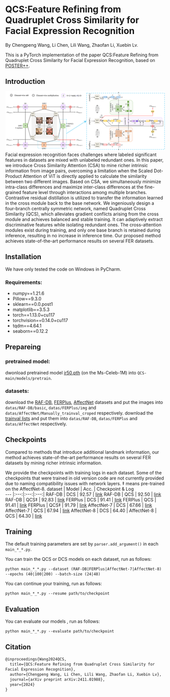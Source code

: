 #  QCS:Feature Refining from Quadruplet Cross Similarity for Facial Expression Recognition
By Chengpeng Wang, Li Chen, Lili Wang, Zhaofan Li, Xuebin Lv.

This is a PyTorch implementation of the paper QCS:Feature Refining from Quadruplet Cross Similarity for Facial Expression Recognition, based on [POSTER++](https://github.com/Talented-Q/POSTER_V2).

## Introduction
<div align="center">
<img width="800" alt="image" src="./fig/framework.png">
</div>
Facial expression recognition faces challenges where labeled significant features in datasets are mixed with unlabeled redundant ones. In this paper, we introduce Cross Similarity Attention (CSA) to mine richer intrinsic information from image pairs, overcoming a limitation when the Scaled Dot-Product Attention of ViT is directly applied to calculate the similarity between two different images. Based on CSA, we simultaneously minimize intra-class differences and maximize inter-class differences at the fine-grained feature level through interactions among multiple branches. Contrastive residual distillation is utilized to transfer the information learned in the cross module back to the base network. We ingeniously design a four-branch centrally symmetric network, named Quadruplet Cross Similarity (QCS), which alleviates gradient conflicts arising from the cross module and achieves balanced and stable training. It can adaptively extract discriminative features while isolating redundant ones. The cross-attention modules exist during training, and only one base branch is retained during inference, resulting in no increase in inference time. Our proposed method  achieves state-of-the-art performance results on several FER datasets.

## Installation
We have only tested the code on Windows in PyCharm.
### Requirements:
- numpy==1.21.6
- Pillow==9.3.0
- sklearn==0.0.post1
- matplotlib==3.5.3
- torch==1.13.0+cu117
- torchvision==0.14.0+cu117
- tqdm==4.64.1
- seaborn==0.12.2

## Prepareing
### pretrained model:
dwonload pretrained model [ir50.pth](https://drive.google.com/file/d/1FV8kUSeVbZ815iWt-YIYiQrCDChrhO2G/view?usp=sharing) (on the Ms-Celeb-1M) into `QCS-main/models/pretrain`.
### datasets:
download the [RAF-DB](http://www.whdeng.cn/raf/model1.html), [FERPlus](https://github.com/Microsoft/FERPlus), [AffectNet](http://mohammadmahoor.com/affectnet/) datasets and put the images into `datas/RAF-DB/basic`, `datas/FERPlus/img` and `datas/AffectNet/Manually_trainval_croped` respectively.  download the [trainval lists](https://drive.google.com/file/d/1mo6YV-bMWH8yugjgwW1qa9TVLuIi3xA0/view?usp=sharing) and put them into `datas/RAF-DB`, `datas/FERPlus` and `datas/AffectNet` respectively.


## Checkpoints
Compared to methods that introduce additional landmark information, our method achieves state-of-the-art performance results on several FER datasets by mining richer intrinsic information.

We provide the checkpoints with training logs in each dataset. Some of the checkpoints that were trained in old version code are not currently provided due to naming compatibility issues with network layers. ‡ means pre-trained on the AffectNet-8.
dataset | Model | Acc. | Checkpoint & Log  
--- |:---:|:---:|:---:|
RAF-DB | DCS | 92.57 | [link](https://drive.google.com/file/d/1yPoWxsWnjyfT0Ymca4TwNmeNqVmz8GSC/view?usp=sharing)
RAF-DB | QCS | 92.50 | [link](https://drive.google.com/file/d/1wZ5EvuZWjNpJcB009jjKSxGZ2_y1hiwd/view?usp=sharing)
RAF-DB | QCS‡ | 92.83 | [link](https://drive.google.com/drive/folders/1b25WkmbEqjC9dKsjIrGKUCxpywINjk5e?usp=sharing/)
FERPlus | DCS | 91.41 | [link](https://drive.google.com/drive/folders/1UoQ4xZYDGc0cooQd7BzhDfb58e3wwnjO?usp=sharing)
FERPlus | QCS | 91.41 | [link](https://drive.google.com/drive/folders/19O9BjP7Lhd1DX9r8-RxSmvO1aAUQHoBO?usp=sharing)
FERPlus | QCS‡ | 91.79 | [link](https://drive.google.com/drive/folders/15jqH56e2dVtJx0oPzzcAmvaDAFa0rc01?usp=sharing)
AffectNet-7 | DCS | 67.66 | [link](https://drive.google.com/file/d/1d5yOAEMNwNY3gTC-MRBXCrBuMYN3_Tsa/view?usp=sharing)
AffectNet-7 | QCS | 67.94 | [link](https://drive.google.com/file/d/1XWf0q8wiJz840_ArXURFbv2KfdzVYwEV/view?usp=sharing)
AffectNet-8 | DCS | 64.40 |
AffectNet-8 | QCS | 64.30 | [link](https://drive.google.com/drive/folders/1WFbisNzL-YqqMNSN0sq8vIaXYuh4_1Xm?usp=sharing/)

## Training
The default training parameters are set by `parser.add_argument()` in each `main_*_*.py`.

You can train the QCS or DCS models on each dataset, run as follows: 
```
python main_*_*.py --dataset (RAF-DB|FERPlus|AffectNet-7|AffectNet-8) --epochs (40|100|200) --batch-size (24|48)
```



You can continue your training, run as follows: 
```
python main_*_*.py --resume path/to/checkpoint
```

## Evaluation
You can evaluate our models , run as follows: 
```
python main_*_*.py --evaluate path/to/checkpoint
```
## Citation
```
@inproceedings{Wang2024QCS,
  title={QCS:Feature Refining from Quadruplet Cross Similarity for Facial Expression Recognition},
  author={Chengpeng Wang, Li Chen, Lili Wang, Zhaofan Li, Xuebin Lv},
  journal={arXiv preprint arXiv:2411.01988},
  year={2024}
}
```
